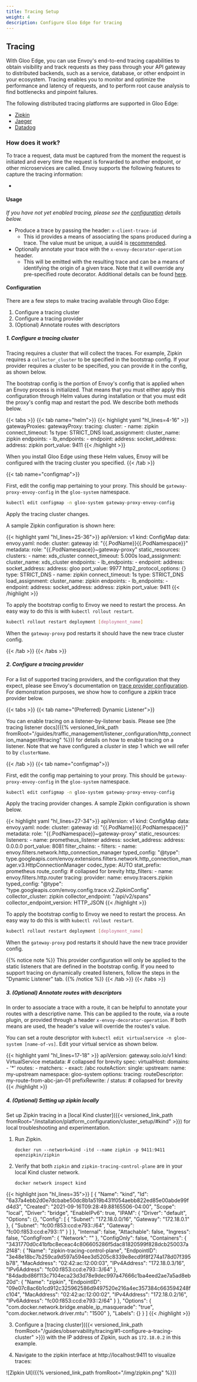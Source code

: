 ```yaml
---
title: Tracing Setup
weight: 4
description: Configure Gloo Edge for tracing
---
```


## Tracing

With Gloo Edge, you can use Envoy's end-to-end tracing capabilities to obtain visibility and track requests as they pass through your API gateway to distributed backends, such as a service, database, or other endpoint in your ecosystem. Tracing enables you to monitor and optimize the performance and latency of requests, and to perform root cause analysis to find bottlenecks and pinpoint failures. 

The following distributed tracing platforms are supported in Gloo Edge: 
- [Zipkin](https://zipkin.io/)
- [Jaeger](https://www.jaegertracing.io/)
- [Datadog](https://docs.datadoghq.com/getting_started/tracing/)

### How does it work? 

To trace a request, data must be captured from the moment the request is initiated and every time the request is forwarded to another endpoint, or other microservices are called. Envoy supports the following features to capture the tracing information:

- 


#### Usage

*If you have not yet enabled tracing, please see the [configuration](#configuration) details below.*

- Produce a trace by passing the header: `x-client-trace-id`
  - This id provides a means of associating the spans produced during a trace. The value must be unique, a uuid4 is [recommended](https://www.envoyproxy.io/docs/envoy/v1.9.0/configuration/http_conn_man/headers#config-http-conn-man-headers-x-client-trace-id).
- Optionally annotate your trace with the `x-envoy-decorator-operation` header.
  - This will be emitted with the resulting trace and can be a means of identifying the origin of a given trace. Note that it will override any pre-specified route decorator. Additional details can be found [here](https://www.envoyproxy.io/docs/envoy/v1.11.2/configuration/http_filters/router_filter#config-http-filters-router-x-envoy-decorator-operation).

#### Configuration

There are a few steps to make tracing available through Gloo Edge:
1. Configure a tracing cluster
1. Configure a tracing provider
1. (Optional) Annotate routes with descriptors

##### 1. Configure a tracing cluster

Tracing requires a cluster that will collect the traces. For example, Zipkin requires a `collector_cluster` to be specified in the bootstrap config. If your provider requires a cluster to be specified, you can provide it in the config, as shown below.

The bootstrap config is the portion of Envoy's config that is applied when an Envoy process is initialized.
That means that you must either apply this configuration through Helm values during installation or that you must edit the proxy's config map and restart the pod.
We describe both methods below.

{{< tabs >}}
{{< tab name="helm">}}
{{< highlight yaml "hl_lines=4-16" >}}
gatewayProxies:
  gatewayProxy:
    tracing:
      cluster:
        - name: zipkin
          connect_timeout: 1s
          type: STRICT_DNS
          load_assignment:
            cluster_name: zipkin
            endpoints:
            - lb_endpoints:
              - endpoint:
                  address:
                    socket_address:
                      address: zipkin
                      port_value: 9411
{{< /highlight >}}

When you install Gloo Edge using these Helm values, Envoy will be configured with the tracing cluster you specified.
{{< /tab >}}

{{< tab name="configmap">}}

First, edit the config map pertaining to your proxy. This should be `gateway-proxy-envoy-config` in the `gloo-system` namespace.

```bash
kubectl edit configmap -n gloo-system gateway-proxy-envoy-config
```
Apply the tracing cluster changes. 

A sample Zipkin configuration is shown here:

{{< highlight yaml "hl_lines=25-36">}}
apiVersion: v1
kind: ConfigMap
data:
  envoy.yaml:
    node:
      cluster: gateway
      id: "{{.PodName}}{{.PodNamespace}}"
      metadata:
        role: "{{.PodNamespace}}~gateway-proxy"
    static_resources:
      clusters:
        - name: xds_cluster
          connect_timeout: 5.000s
          load_assignment:
            cluster_name: xds_cluster
            endpoints:
            - lb_endpoints:
              - endpoint:
                  address:
                    socket_address:
                      address: gloo
                      port_value: 9977
          http2_protocol_options: {}
          type: STRICT_DNS
        - name: zipkin
          connect_timeout: 1s
          type: STRICT_DNS
          load_assignment:
            cluster_name: zipkin
            endpoints:
            - lb_endpoints:
              - endpoint:
                  address:
                    socket_address:
                      address: zipkin
                      port_value: 9411
{{< /highlight >}}

To apply the bootstrap config to Envoy we need to restart the process. An easy way to do this is with `kubectl rollout restart`.

```bash
kubectl rollout restart deployment [deployment_name]
```

When the `gateway-proxy` pod restarts it should have the new trace cluster config.

{{< /tab >}}
{{< /tabs >}}

##### 2. Configure a tracing provider

For a list of supported tracing providers, and the configuration that they expect, please see Envoy's documentation on [trace provider configuration](https://www.envoyproxy.io/docs/envoy/v1.13.1/api-v2/config/trace/v2/trace.proto#config-trace-v2-tracing-http).
For demonstration purposes, we show how to configure a *zipkin* trace provider below.


{{< tabs >}}
{{< tab name="(Preferred) Dynamic Listener">}}

You can enable tracing on a listener-by-listener basis. Please see [the tracing listener docs]({{% versioned_link_path fromRoot="/guides/traffic_management/listener_configuration/http_connection_manager/#tracing" %}}) for details on how to enable tracing on a listener. Note that we have configured a _cluster_ in step 1 which we will refer to by `clusterName`.

{{< /tab >}}
{{< tab name="configmap">}}

First, edit the config map pertaining to your proxy. This should be `gateway-proxy-envoy-config` in the `gloo-system` namespace.

```bash
kubectl edit configmap -n gloo-system gateway-proxy-envoy-config
```
Apply the tracing provider changes. A sample Zipkin configuration is shown below.

{{< highlight yaml "hl_lines=27-34">}}
apiVersion: v1
kind: ConfigMap
data:
  envoy.yaml:
    node:
      cluster: gateway
      id: "{{.PodName}}{{.PodNamespace}}"
      metadata:
        role: "{{.PodNamespace}}~gateway-proxy"
    static_resources:
      listeners:
        - name: prometheus_listener
          address:
            socket_address:
              address: 0.0.0.0
              port_value: 8081
          filter_chains:
            - filters:
                - name: envoy.filters.network.http_connection_manager
                  typed_config:
                    "@type": type.googleapis.com/envoy.extensions.filters.network.http_connection_manager.v3.HttpConnectionManager
                    codec_type: AUTO
                    stat_prefix: prometheus
                    route_config: # collapsed for brevity
                    http_filters:
                      - name: envoy.filters.http.router
                    tracing:
                      provider:
                        name: envoy.tracers.zipkin
                        typed_config:
                          "@type": "type.googleapis.com/envoy.config.trace.v2.ZipkinConfig"
                          collector_cluster: zipkin
                          collector_endpoint: "/api/v2/spans"
                          collector_endpoint_version: HTTP_JSON
{{< /highlight >}}


To apply the bootstrap config to Envoy we need to restart the process. An easy way to do this is with `kubectl rollout restart`.

```bash
kubectl rollout restart deployment [deployment_name]
```

When the `gateway-proxy` pod restarts it should have the new trace provider config.

{{% notice note %}}
This provider configuration will only be applied to the static listeners that are defined in the bootstrap config. If you need to support tracing on dynamically created listeners, follow the steps in the "Dynamic Listener" tab.
{{% /notice %}}
{{< /tab >}}
{{< /tabs >}}

##### 3. (Optional) Annotate routes with descriptors

In order to associate a trace with a route, it can be helpful to annotate your routes with a descriptive name. This can be applied to the route, via a route plugin, or provided through a header `x-envoy-decorator-operation`.
If both means are used, the header's value will override the routes's value.

You can set a route descriptor with `kubectl edit virtualservice -n gloo-system [name-of-vs]`.
Edit your virtual service as shown below.

{{< highlight yaml "hl_lines=17-18" >}}
apiVersion: gateway.solo.io/v1
kind: VirtualService
metadata: # collapsed for brevity
spec:
  virtualHost:
    domains:
    - '*'
    routes:
    - matchers:
      - exact: /abc
      routeAction:
        single:
          upstream:
            name: my-upstream
            namespace: gloo-system
      options:
        tracing:
          routeDescriptor: my-route-from-abc-jan-01
        prefixRewrite: /
status: # collapsed for brevity
{{< /highlight >}}

##### 4. (Optional) Setting up zipkin locally
Set up Zipkin tracing in a [local Kind cluster]({{< versioned_link_path fromRoot="/installation/platform_configuration/cluster_setup/#kind" >}}) for local troubleshooting and experimentation. 
1. Run Zipkin.
    ```shell
    docker run --network=kind -itd --name zipkin -p 9411:9411 openzipkin/zipkin
    ```

2. Verify that both `zipkin` and `zipkin-tracing-control-plane` are in your local Kind cluster network.
     ```shell
     docker network inspect kind
     ```
{{< highlight json "hl_lines=35">}}
[
    {
        "Name": "kind",
        "Id": "6a37a4ebb2d0e7dcbabe50dc8b1a519b431f054aebb822ed85e00abde99fd4d3",
        "Created": "2021-09-16T09:28:49.88165506-04:00",
        "Scope": "local",
        "Driver": "bridge",
        "EnableIPv6": true,
        "IPAM": {
            "Driver": "default",
            "Options": {},
            "Config": [
                {
                    "Subnet": "172.18.0.0/16",
                    "Gateway": "172.18.0.1"
                },
                {
                    "Subnet": "fc00:f853:ccd:e793::/64",
                    "Gateway": "fc00:f853:ccd:e793::1"
                }
            ]
        },
        "Internal": false,
        "Attachable": false,
        "Ingress": false,
        "ConfigFrom": {
            "Network": ""
        },
        "ConfigOnly": false,
        "Containers": {
            "3431770d0c41bfbc8eceac4c806605286f5dac81820599f828dcb250037a2f48": {
                "Name": "zipkin-tracing-control-plane",
                "EndpointID": "3e48e18bc7b259ca9d597a594ee3d5205c8339e8ecd9f8f274a178d07f395b78",
                "MacAddress": "02:42:ac:12:00:03",
                "IPv4Address": "172.18.0.3/16",
                "IPv6Address": "fc00:f853:ccd:e793::3/64"
            },
            "84dadbd86f113c7104eca23d3d78e9dec997a47666c1ba4eed2ae7a5ad8eb20d": {
                "Name": "zipkin",
                "EndpointID": "09e07c8ac6b1cd912c325962586d9497520e216a4ec357384c663594248fc104",
                "MacAddress": "02:42:ac:12:00:02",
                "IPv4Address": "172.18.0.2/16",
                "IPv6Address": "fc00:f853:ccd:e793::2/64"
            }
        },
        "Options": {
            "com.docker.network.bridge.enable_ip_masquerade": "true",
            "com.docker.network.driver.mtu": "1500"
        },
        "Labels": {}
    }
]
{{< /highlight >}}

3. Configure a [tracing cluster]({{< versioned_link_path fromRoot="/guides/observability/tracing/#1-configure-a-tracing-cluster" >}}) with the IP address of Zipkin, such as `172.18.0.2` in this example.

4. Navigate to the zipkin interface at http://localhost:9411 to visualize traces:

![Zipkin UI]({{% versioned_link_path fromRoot="/img/zipkin.png" %}})
